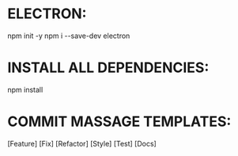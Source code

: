 # ELECTRON:
npm init -y
npm i --save-dev electron

# INSTALL ALL DEPENDENCIES:
npm install

# COMMIT MASSAGE TEMPLATES:
[Feature] 
[Fix] 
[Refactor] 
[Style] 
[Test] 
[Docs] 
